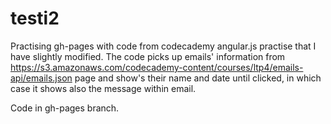 # testi2

Practising gh-pages with code from codecademy angular.js practise that I have slightly modified. The code picks up emails' information from https://s3.amazonaws.com/codecademy-content/courses/ltp4/emails-api/emails.json page and show's their name and date until clicked, in which case it shows also the message within email.

Code in gh-pages branch.
